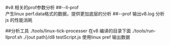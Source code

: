 #v8 相关的prof参数分析
##--ll-prof  
    产生linux perf.data格式的数据，提供更加底层的分析
##--prof
    输出v8.log 分析js 的性能消耗

##分析工具
    ./tools/linux-tick-processer 在v8 编译的目录下面
    ./tools/run-llprof.sh ./{out path}/d8 testScript.js 使用linux pref 输出数据
